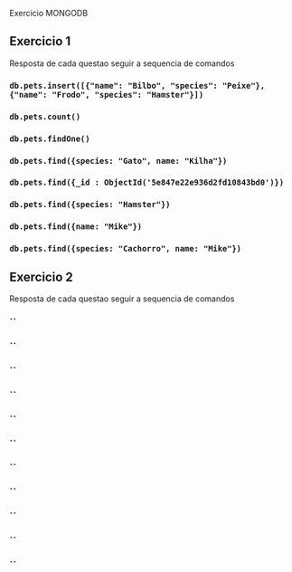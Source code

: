 Exercicio MONGODB

## Exercicio 1

Resposta de cada questao seguir a sequencia de comandos

### `db.pets.insert([{"name": "Bilbo", "species": "Peixe"}, {"name": "Frodo", "species": "Hamster"}])`
### `db.pets.count()`
### `db.pets.findOne()`
### `db.pets.find({species: "Gato", name: "Kilha"})`
### `db.pets.find({_id : ObjectId('5e847e22e936d2fd10843bd0')})`
### `db.pets.find({species: "Hamster"})`
### `db.pets.find({name: "Mike"})`
### `db.pets.find({species: "Cachorro", name: "Mike"})`

## Exercicio 2

Resposta de cada questao seguir a sequencia de comandos

### ``
### ``
### ``
### ``
### ``
### ``
### ``
### ``
### ``
### ``
### ``
